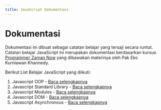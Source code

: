 ```yaml
---
title: JavaScript Dokumentasi
---
```


# Dokumentasi

Dokumentasi ini dibuat sebagai catatan belajar yang tersaji secara runtut. Catatan belajar JavaScript ini merupakan dokumentasi berdasarkan kursus [Programmer Zaman Now](https://www.programmerzamannow.com/) yang dibawakan materinya oleh Pak Eko Kurniawan Khannedy.

Berikut List Belajar JavaScript yang diikuti:

1. Javascript OOP <Badge type="warning" text="on progress" /> - [Baca selengkapnya](/docs/oop/)
2. Javascript Standard Library <Badge type="warning" text="on progress" /> - [Baca selengkapnya](/docs/standard-library/)
3. Javascript Modules <Badge type="warning" text="on progress" /> - [Baca selengkapnya](/docs/js-modules/)
4. Javascript DOM <Badge type="warning" text="on progress" /> - [Baca selengkapnya](/docs/dom/)
5. Javascript Asynchronous <Badge type="tip" text="completed" /> - [Baca selengkapnya](/docs/async/)